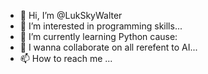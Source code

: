 - 👋 Hi, I’m @LukSkyWalter
- 👀 I’m interested in programming skills...
- 🌱 I’m currently learning Python cause:
- 💞️ I wanna collaborate on all rerefent to AI...
- 📫 How to reach me ...




<!---
LukSkyWalter/LukSkyWalter is a ✨ special ✨ repository because its `README.md` (this file) appears on your GitHub profile.
You can click the Preview link to take a look at your changes.
--->

